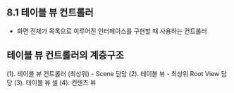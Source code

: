 ## 8.1 테이블 뷰 컨트롤러
  - 화면 전체가 목록으로 이루어진 인터페이스를 구현할 때 사용하는 컨트롤러

## 테이블 뷰 컨트롤러의 계층구조
  (1). 테이블 뷰 컨트롤러 (최상위) - Scene 담당
  (2). 테이블 뷰 - 최상위 Root View 담당
  (3). 테이블 뷰 셀
  (4). 컨텐츠 뷰
